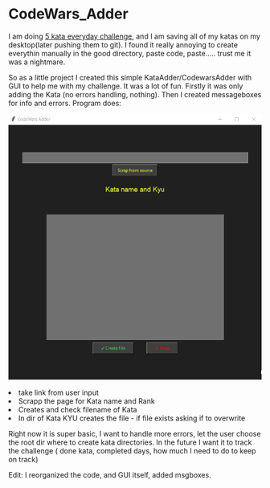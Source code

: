 # CodeWars_Adder

I am doing [5 kata everyday challenge](https://github.com/sieczkah/Codewars_KATA), and I am saving all of my katas on my desktop(later pushing them to git). I found it really annoying to create everythin manually in the good directory, paste code, paste..... trust me it was a nightmare.

So as a little project I created this simple KataAdder/CodewarsAdder with GUI to help me with my challenge. It was a lot of fun.
Firstly it was only adding the Kata (no errors handling, nothing). Then I created messageboxes for info and errors.
Program does:
    <p align= "center">
        <img width='550' src="KataAdder.gif" >
    </p>
    <p>
        <li>take link from user input</li>
        <li>Scrapp the page for Kata name and Rank</li>
        <li>Creates and check filename of Kata</li>
        <li>In dir of Kata KYU creates the file - if file exists asking if to overwrite</li>
    </p>
Right now it is super basic, I want to handle more errors, let the user choose the root dir where to create kata directories.
In the future I want it to track the challenge ( done kata, completed days, how much I need to do to keep on track)


Edit: I reorganized the code, and GUI itself, added msgboxes.


